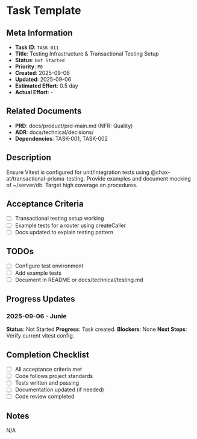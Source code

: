 # Task Template

## Meta Information

- **Task ID**: `TASK-011`
- **Title**: Testing Infrastructure & Transactional Testing Setup
- **Status**: `Not Started`
- **Priority**: `P0`
- **Created**: 2025-09-06
- **Updated**: 2025-09-06
- **Estimated Effort**: 0.5 day
- **Actual Effort**: -

## Related Documents

- **PRD**: docs/product/prd-main.md (NFR: Quality)
- **ADR**: docs/technical/decisions/
- **Dependencies**: TASK-001, TASK-002

## Description

Ensure Vitest is configured for unit/integration tests using @chax-at/transactional-prisma-testing. Provide examples and document mocking of ~/server/db. Target high coverage on procedures.

## Acceptance Criteria

- [ ] Transactional testing setup working
- [ ] Example tests for a router using createCaller
- [ ] Docs updated to explain testing pattern

## TODOs

- [ ] Configure test environment
- [ ] Add example tests
- [ ] Document in README or docs/technical/testing.md

## Progress Updates

### 2025-09-06 - Junie
**Status**: Not Started
**Progress**: Task created.
**Blockers**: None
**Next Steps**: Verify current vitest config.

## Completion Checklist

- [ ] All acceptance criteria met
- [ ] Code follows project standards
- [ ] Tests written and passing
- [ ] Documentation updated (if needed)
- [ ] Code review completed

## Notes

N/A
